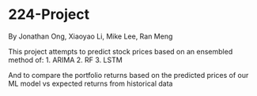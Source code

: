 # 224-Project

By Jonathan Ong, Xiaoyao Li, Mike Lee, Ran Meng

This project attempts to predict stock prices based on an ensembled method of:
    1. ARIMA
    2. RF
    3. LSTM
    
    
And to compare the portfolio returns based on the predicted prices of our ML model vs expected returns from historical data
